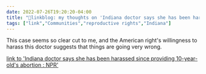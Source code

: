 ```yaml
---
date: 2022-07-26T19:20:20-04:00
title: "🔗linkblog: my thoughts on 'Indiana doctor says she has been harassed since providing 10-year-old's abortion : NPR'"
tags: ["link","Communities","reproductive rights","Indiana"]
---
```

This case seems so clear cut to me, and the American right's willingness to harass this doctor suggests that things are going very wrong.
 

[link to 'Indiana doctor says she has been harassed since providing 10-year-old's abortion : NPR'](https://www.npr.org/2022/07/26/1113577718/indiana-doctor-abortion-ohio-10-year-old)

